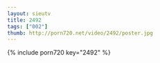 ```yaml
--- 
layout: sieutv
title: 2492
tags: ["002"]
thumb: http://porn720.net/video/2492/poster.jpg
---
```

{% include porn720 key="2492" %} 
